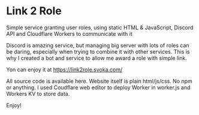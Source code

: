 # Link 2 Role

Simple service granting user roles, using static HTML & JavaScript, Discord API and Cloudflare Workers to communicate with it

Discord is amazing service, but managing big server with lots of roles can be daring, especially when trying to combine it with other services. This is why I created a bot and service to allow me award a role with simple link.

Yon can enjoy it at https://link2role.svoka.com/

All source code is available here. Website itself is plain html/js/css. No npm or anything. I used Coudflare web editor to deploy Worker in worker.js and Workers KV to store data.

Enjoy!
